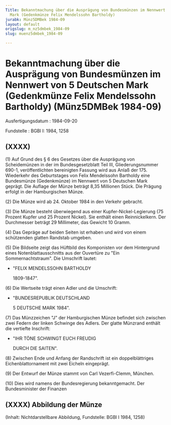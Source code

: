 ```yaml
---
Title: Bekanntmachung über die Ausprägung von Bundesmünzen im Nennwert von 5 Deutschen
  Mark (Gedenkmünze Felix Mendelssohn Bartholdy)
jurabk: Münz5DMBek 1984-09
layout: default
origslug: m_nz5dmbek_1984-09
slug: muenz5dmbek_1984-09

---
```


# Bekanntmachung über die Ausprägung von Bundesmünzen im Nennwert von 5 Deutschen Mark (Gedenkmünze Felix Mendelssohn Bartholdy) (Münz5DMBek 1984-09)

Ausfertigungsdatum
:   1984-09-20

Fundstelle
:   BGBl I: 1984, 1258



## (XXXX)

(1) Auf Grund des § 6 des Gesetzes über die Ausprägung von Scheidemünzen in der im Bundesgesetzblatt Teil III, Gliederungsnummer 690-1, veröffentlichten bereinigten Fassung wird aus Anlaß der 175. Wiederkehr des Geburtstages von Felix Mendelssohn Bartholdy eine Bundesmünze (Gedenkmünze) im Nennwert von 5 Deutschen Mark geprägt. Die Auflage der Münze beträgt 8,35 Millionen Stück. Die Prägung erfolgt in der Hamburgischen Münze.

(2) Die Münze wird ab 24. Oktober 1984 in den Verkehr gebracht.

(3) Die Münze besteht überwiegend aus einer Kupfer-Nickel-Legierung (75 Prozent Kupfer und 25 Prozent Nickel). Sie enthält einen Reinnickelkern. Der Durchmesser beträgt 29 Millimeter, das Gewicht 10 Gramm.

(4) Das Gepräge auf beiden Seiten ist erhaben und wird von einem schützenden glatten Randstab umgeben.

(5) Die Bildseite zeigt das Hüftbild des Komponisten vor dem Hintergrund eines Notenblattausschnitts aus der Ouvertüre zu "Ein Sommernachtstraum". Die Umschrift lautet:

*   "FELIX MENDELSSOHN BARTHOLDY

    1809-1847".




(6) Die Wertseite trägt einen Adler und die Umschrift:

*   "BUNDESREPUBLIK DEUTSCHLAND

    5 DEUTSCHE MARK 1984".




(7) Das Münzzeichen "J" der Hamburgischen Münze befindet sich zwischen zwei Federn der linken Schwinge des Adlers. Der glatte Münzrand enthält die vertiefte Inschrift:

*   "IHR TÖNE SCHWINGT EUCH FREUDIG

    DURCH DIE SAITEN".




(8) Zwischen Ende und Anfang der Randschrift ist ein doppelblättriges Eichenblattornament mit zwei Eicheln eingeprägt.

(9) Der Entwurf der Münze stammt von Carl Vezerfi-Clemm, München.

(10) Dies wird namens der Bundesregierung bekanntgemacht.
Der Bundesminister der Finanzen


## (XXXX) Abbildung der Münze

(Inhalt: Nichtdarstellbare Abbildung,
Fundstelle: BGBl I 1984, 1258)

